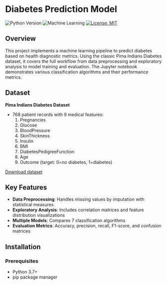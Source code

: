 # Diabetes Prediction Model

![Python Version](https://img.shields.io/badge/Python-3.9%2B-blue)
![Machine Learning](https://img.shields.io/badge/Machine%20Learning-Classification-brightgreen)
[![License: MIT](https://img.shields.io/badge/License-MIT-yellow.svg)](https://opensource.org/licenses/MIT)

## Overview
This project implements a machine learning pipeline to predict diabetes based on health diagnostic metrics. Using the classic Pima Indians Diabetes dataset, it covers the full workflow from data preprocessing and exploratory analysis to model training and evaluation. The Jupyter notebook demonstrates various classification algorithms and their performance metrics.

## Dataset
**Pima Indians Diabetes Dataset**  
- 768 patient records with 9 medical features:
  1. Pregnancies
  2. Glucose
  3. BloodPressure
  4. SkinThickness
  5. Insulin
  6. BMI
  7. DiabetesPedigreeFunction
  8. Age
  9. Outcome (target: 0=no diabetes, 1=diabetes)

[Download dataset](https://www.kaggle.com/datasets/uciml/pima-indians-diabetes-database)

## Key Features
- **Data Preprocessing**: Handles missing values by imputation with statistical measures
- **Exploratory Analysis**: Includes correlation matrices and feature distribution visualizations
- **Multiple Models**: Compares 7 classification algorithms
- **Evaluation Metrics**: Accuracy, precision, recall, F1-score, and confusion matrices

## Installation

### Prerequisites
- Python 3.7+
- pip package manager
